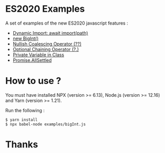 # ES2020 Examples
A set of examples of the new ES2020 javascript features :

- [Dynamic Import: await import(path)](./examples/dynamicImport.js)
- [new BigInt()](./examples/bigInt.js)
- [Nullish Coalescing Operator (??)](./examples/nullishCoalescingOperator.js)
- [Optional Chaining Operator (?.)](./examples/optionalChainingOperator.js)
- [Private Variable in Class](./examples/privateClassVariables.js)
- [Promise.AllSettled](./examples/promiseAllSettled.js)

# How to use ?
You must have installed NPX (version >= 6.13), Node.js (version >= 12.16) and Yarn (version >= 1.21).

Run the following :
```
$ yarn install
$ npx babel-node examples/bigInt.js
```

# Thanks